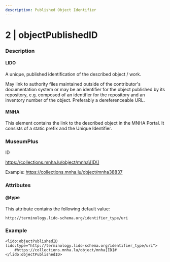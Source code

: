 ```yaml
---
description: Published Object Identifier
---
```


# 2 \| objectPublishedID

### Description

#### LIDO

A unique, published identification of the described object / work.

May link to authority files maintained outside of the contributor's documentation system or may be an identifier for the object published by its repository, e.g. composed of an identifier for the repository and an inventory number of the object. Preferably a dereferenceable URL.

#### MNHA

This element contains the link to the described object in the MNHA Portal. It consists of a static prefix and the Unique Identifier.

### MuseumPlus

ID

https://collections.mnha.lu/object/mnha\[ID\]

Example: https://collections.mnha.lu/object/mnha38837

### Attributes

#### @type

This attribute contains the following default value:

`http://terminology.lido-schema.org/identifier_type/uri`

### Example

```markup
<lido:objectPublishedID 
lido:type="http://terminology.lido-schema.org/identifier_type/uri">
    #https://collections.mnha.lu/object/mnha[ID]#
</lido:objectPublishedID>
```

